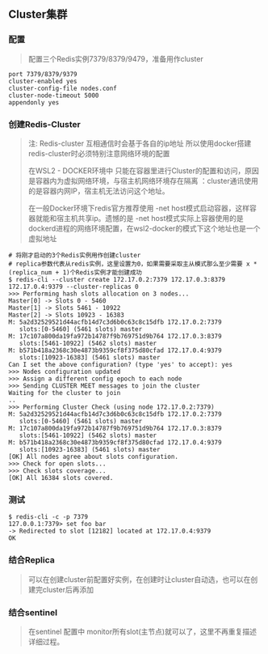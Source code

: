 ## Cluster集群
### 配置
> 配置三个Redis实例7379/8379/9479，准备用作cluster
```shell
port 7379/8379/9379
cluster-enabled yes
cluster-config-file nodes.conf
cluster-node-timeout 5000
appendonly yes
```

### 创建Redis-Cluster
> 注: Redis-cluster 互相通信时会基于各自的ip地址 所以使用docker搭建redis-cluster时必须特别注意网络环境的配置
>
> 在WSL2 - DOCKER环境中 只能在容器里进行Cluster的配置和访问，原因是容器内为虚拟网络环境，与宿主机网络环境存在隔离 ：cluster通讯使用的是容器内网IP，宿主机无法访问这个地址。
> 
> 在一般Docker环境下redis官方推荐使用 -net host模式启动容器，这样容器就能和宿主机共享ip。遗憾的是 -net host模式实际上容器使用的是dockerd进程的网络环境配置，在wsl2-docker的模式下这个地址也是一个虚拟地址
```shell
# 将刚才启动的3个Redis实例用作创建cluster
# replica参数代表从redis实例，这里设置为0，如果需要采取主从模式那么至少需要 x * (replica_num + 1)个Redis实例才能创建成功
$ redis-cli --cluster create 172.17.0.2:7379 172.17.0.3:8379 172.17.0.4:9379 --cluster-replicas 0
>>> Performing hash slots allocation on 3 nodes...
Master[0] -> Slots 0 - 5460
Master[1] -> Slots 5461 - 10922
Master[2] -> Slots 10923 - 16383
M: 5a2d32529521d44acfb14d7c3d6b0c63c8c15dfb 172.17.0.2:7379
   slots:[0-5460] (5461 slots) master
M: 17c107a800da19fa972b14787f9b769751d9b764 172.17.0.3:8379
   slots:[5461-10922] (5462 slots) master
M: b571b418a2368c30e4873b9359cf8f375d80cfad 172.17.0.4:9379
   slots:[10923-16383] (5461 slots) master
Can I set the above configuration? (type 'yes' to accept): yes
>>> Nodes configuration updated
>>> Assign a different config epoch to each node
>>> Sending CLUSTER MEET messages to join the cluster
Waiting for the cluster to join
..
>>> Performing Cluster Check (using node 172.17.0.2:7379)
M: 5a2d32529521d44acfb14d7c3d6b0c63c8c15dfb 172.17.0.2:7379
   slots:[0-5460] (5461 slots) master
M: 17c107a800da19fa972b14787f9b769751d9b764 172.17.0.3:8379
   slots:[5461-10922] (5462 slots) master
M: b571b418a2368c30e4873b9359cf8f375d80cfad 172.17.0.4:9379
   slots:[10923-16383] (5461 slots) master
[OK] All nodes agree about slots configuration.
>>> Check for open slots...
>>> Check slots coverage...
[OK] All 16384 slots covered.
```

### 测试
```shell
$ redis-cli -c -p 7379
127.0.0.1:7379> set foo bar
-> Redirected to slot [12182] located at 172.17.0.4:9379
OK
```

### 结合Replica
> 可以在创建cluster前配置好实例，在创建时让cluster自动选，也可以在创建完cluster后再添加

### 结合sentinel
> 在sentinel 配置中 monitor所有slot(主节点)就可以了，这里不再重复描述详细过程。